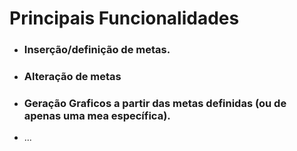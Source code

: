 # Principais Funcionalidades 

- ### Inserção/definição de metas.
- ### Alteração de metas
- ### Geração Graficos a partir das metas definidas (ou de apenas uma mea específica).
- ...
